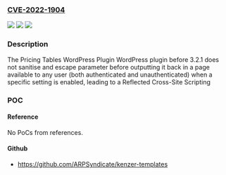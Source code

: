 ### [CVE-2022-1904](https://cve.mitre.org/cgi-bin/cvename.cgi?name=CVE-2022-1904)
![](https://img.shields.io/static/v1?label=Product&message=Pricing%20Tables%20WordPress%20Plugin%20%E2%80%93%20Easy%20Pricing%20Tables&color=blue)
![](https://img.shields.io/static/v1?label=Version&message=3.2.1%3C%203.2.1%20&color=brighgreen)
![](https://img.shields.io/static/v1?label=Vulnerability&message=CWE-79%20Cross-site%20Scripting%20(XSS)&color=brighgreen)

### Description

The Pricing Tables WordPress Plugin WordPress plugin before 3.2.1 does not sanitise and escape parameter before outputting it back in a page available to any user (both authenticated and unauthenticated) when a specific setting is enabled, leading to a Reflected Cross-Site Scripting

### POC

#### Reference
No PoCs from references.

#### Github
- https://github.com/ARPSyndicate/kenzer-templates

